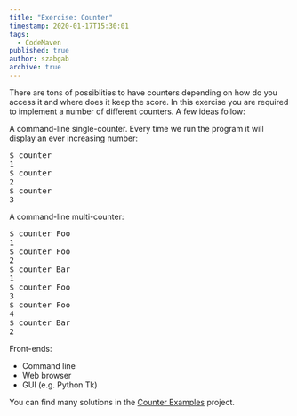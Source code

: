 ```yaml
---
title: "Exercise: Counter"
timestamp: 2020-01-17T15:30:01
tags:
  - CodeMaven
published: true
author: szabgab
archive: true
---
```



There are tons of possiblities to have counters depending on how do you access it and where does it keep the score.
In this exercise you are required to implement a number of different counters.
A few ideas follow:


A command-line single-counter. Every time we run the program it will display an ever increasing number:

<pre>
$ counter
1
$ counter
2
$ counter
3
</pre>

A command-line multi-counter:

<pre>
$ counter Foo
1
$ counter Foo
2
$ counter Bar
1
$ counter Foo
3
$ counter Foo
4
$ counter Bar
2
</pre>

Front-ends:

* Command line
* Web browser
* GUI (e.g. Python Tk)



You can find many solutions in the [Counter Examples](/counter) project.

